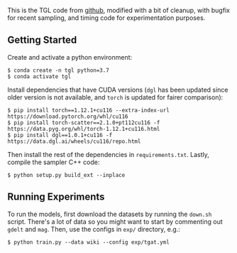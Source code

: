 This is the TGL code from [github][tgl], modified with a bit of cleanup, with
bugfix for recent sampling, and timing code for experimentation purposes.

## Getting Started

Create and activate a python environment:

```
$ conda create -n tgl python=3.7
$ conda activate tgl
```

Install dependencies that have CUDA versions (`dgl` has been updated since
older version is not available, and `torch` is updated for fairer comparison):

```
$ pip install torch==1.12.1+cu116 --extra-index-url https://download.pytorch.org/whl/cu116
$ pip install torch-scatter==2.1.0+pt112cu116 -f https://data.pyg.org/whl/torch-1.12.1+cu116.html
$ pip install dgl==1.0.1+cu116 -f https://data.dgl.ai/wheels/cu116/repo.html
```

Then install the rest of the dependencies in `requirements.txt`. Lastly,
compile the sampler C++ code:

```
$ python setup.py build_ext --inplace
```

## Running Experiments

To run the models, first download the datasets by running the `down.sh` script.
There's a lot of data so you might want to start by commenting out `gdelt` and
`mag`. Then, use the configs in `exp/` directory, e.g.:

```
$ python train.py --data wiki --config exp/tgat.yml
```

[tgl]: https://github.com/amazon-science/tgl
